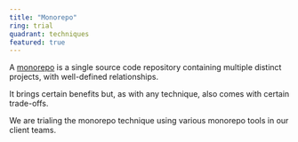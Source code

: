 ```yaml
---
title: "Monorepo"
ring: trial
quadrant: techniques
featured: true
---
```


A <a href="https://monorepo.tools/">monorepo</a> is a single source code repository containing multiple distinct projects, 
with well-defined relationships.

It brings certain benefits but, as with any technique, also comes with certain trade-offs.

We are trialing the monorepo technique using various monorepo tools in our client teams. 
